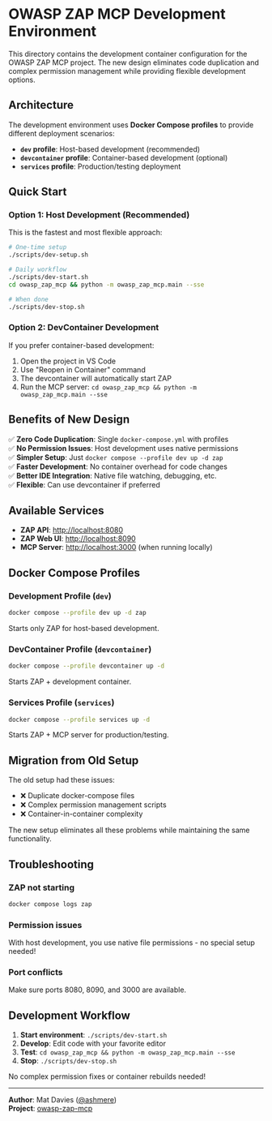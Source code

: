 # OWASP ZAP MCP Development Environment

This directory contains the development container configuration for the OWASP ZAP MCP project. The new design eliminates code duplication and complex permission management while providing flexible development options.

## Architecture

The development environment uses **Docker Compose profiles** to provide different deployment scenarios:

- **`dev` profile**: Host-based development (recommended)
- **`devcontainer` profile**: Container-based development (optional)
- **`services` profile**: Production/testing deployment

## Quick Start

### Option 1: Host Development (Recommended)

This is the fastest and most flexible approach:

```bash
# One-time setup
./scripts/dev-setup.sh

# Daily workflow
./scripts/dev-start.sh
cd owasp_zap_mcp && python -m owasp_zap_mcp.main --sse

# When done
./scripts/dev-stop.sh
```

### Option 2: DevContainer Development

If you prefer container-based development:

1. Open the project in VS Code
2. Use "Reopen in Container" command
3. The devcontainer will automatically start ZAP
4. Run the MCP server: `cd owasp_zap_mcp && python -m owasp_zap_mcp.main --sse`

## Benefits of New Design

✅ **Zero Code Duplication**: Single `docker-compose.yml` with profiles  
✅ **No Permission Issues**: Host development uses native permissions  
✅ **Simpler Setup**: Just `docker compose --profile dev up -d zap`  
✅ **Faster Development**: No container overhead for code changes  
✅ **Better IDE Integration**: Native file watching, debugging, etc.  
✅ **Flexible**: Can use devcontainer if preferred  

## Available Services

- **ZAP API**: <http://localhost:8080>
- **ZAP Web UI**: <http://localhost:8090>  
- **MCP Server**: <http://localhost:3000> (when running locally)

## Docker Compose Profiles

### Development Profile (`dev`)

```bash
docker compose --profile dev up -d zap
```

Starts only ZAP for host-based development.

### DevContainer Profile (`devcontainer`)

```bash
docker compose --profile devcontainer up -d
```

Starts ZAP + development container.

### Services Profile (`services`)

```bash
docker compose --profile services up -d
```

Starts ZAP + MCP server for production/testing.

## Migration from Old Setup

The old setup had these issues:

- ❌ Duplicate docker-compose files
- ❌ Complex permission management scripts
- ❌ Container-in-container complexity

The new setup eliminates all these problems while maintaining the same functionality.

## Troubleshooting

### ZAP not starting

```bash
docker compose logs zap
```

### Permission issues

With host development, you use native file permissions - no special setup needed!

### Port conflicts

Make sure ports 8080, 8090, and 3000 are available.

## Development Workflow

1. **Start environment**: `./scripts/dev-start.sh`
2. **Develop**: Edit code with your favorite editor
3. **Test**: `cd owasp_zap_mcp && python -m owasp_zap_mcp.main --sse`
4. **Stop**: `./scripts/dev-stop.sh`

No complex permission fixes or container rebuilds needed!

---

**Author**: Mat Davies ([@ashmere](https://github.com/ashmere/))  
**Project**: [owasp-zap-mcp](https://github.com/ashmere/owasp-zap-mcp)
